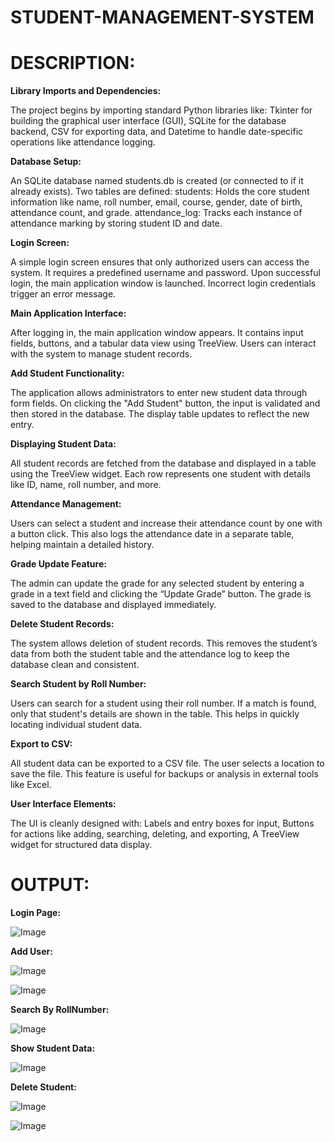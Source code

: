 # STUDENT-MANAGEMENT-SYSTEM

# DESCRIPTION:

**Library Imports and Dependencies:**

The project begins by importing standard Python libraries like: Tkinter for building the graphical user interface (GUI), SQLite for the database backend, CSV for exporting data, and Datetime to handle date-specific operations like attendance logging.

**Database Setup:**

An SQLite database named students.db is created (or connected to if it already exists). Two tables are defined: students: Holds the core student information like name, roll number, email, course, gender, date of birth, attendance count, and grade. attendance_log: Tracks each instance of attendance marking by storing student ID and date.

**Login Screen:**

A simple login screen ensures that only authorized users can access the system. It requires a predefined username and password. Upon successful login, the main application window is launched. Incorrect login credentials trigger an error message.

**Main Application Interface:**

After logging in, the main application window appears. It contains input fields, buttons, and a tabular data view using TreeView. Users can interact with the system to manage student records.

**Add Student Functionality:**

The application allows administrators to enter new student data through form fields. On clicking the "Add Student" button, the input is validated and then stored in the database. The display table updates to reflect the new entry.

**Displaying Student Data:**

All student records are fetched from the database and displayed in a table using the TreeView widget. Each row represents one student with details like ID, name, roll number, and more.

**Attendance Management:**

Users can select a student and increase their attendance count by one with a button click. This also logs the attendance date in a separate table, helping maintain a detailed history.

**Grade Update Feature:**

The admin can update the grade for any selected student by entering a grade in a text field and clicking the “Update Grade” button. The grade is saved to the database and displayed immediately.

**Delete Student Records:**

The system allows deletion of student records. This removes the student’s data from both the student table and the attendance log to keep the database clean and consistent.

**Search Student by Roll Number:**

Users can search for a student using their roll number. If a match is found, only that student's details are shown in the table. This helps in quickly locating individual student data.

**Export to CSV:**

All student data can be exported to a CSV file. The user selects a location to save the file. This feature is useful for backups or analysis in external tools like Excel.

**User Interface Elements:**

The UI is cleanly designed with: Labels and entry boxes for input, Buttons for actions like adding, searching, deleting, and exporting, A TreeView widget for structured data display.

# OUTPUT:

**Login Page:**

![Image](https://github.com/user-attachments/assets/f841bead-df74-4233-a6c4-a36f2ee80306)

**Add User:**

![Image](https://github.com/user-attachments/assets/2bb65387-0b8c-46f6-b747-396fbc265369)

![Image](https://github.com/user-attachments/assets/4320be0c-7890-4749-97a0-52467fc4b328)

**Search By RollNumber:**

![Image](https://github.com/user-attachments/assets/cc8e4aaa-1d93-4b80-8040-215ea3583955)

**Show Student Data:**

![Image](https://github.com/user-attachments/assets/56fcf1b9-00dc-4765-b166-f062be2e61ac)

**Delete Student:**

![Image](https://github.com/user-attachments/assets/52a0f6ec-c126-4cc4-aa30-600f97b0d819)

![Image](https://github.com/user-attachments/assets/e1ff4092-2cdd-435d-ab77-2501d01a4820)

